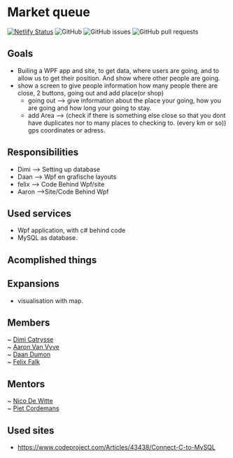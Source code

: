 # Market queue

[![Netlify Status](https://api.netlify.com/api/v1/badges/dd6b92c9-030e-468b-b476-761fd760f822/deploy-status)](https://app.netlify.com/sites/market-queue/deploys)
![GitHub](https://img.shields.io/github/license/vives-projectweek-1-2020/Market-queue?style=plastic)
![GitHub issues](https://img.shields.io/github/issues/vives-projectweek-1-2020/Market-queue?style=plastic)
![GitHub pull requests](https://img.shields.io/github/issues-pr/vives-projectweek-1-2020/Market-queue?style=plastic)

## Goals
* Builing a WPF app and site, to get data, where users are going, and to allow us to get their position. And show where other people are going.
* show a screen to give people information how many people there are close, 2 buttons, going out and add place(or shop)
    * going out --> give information about the place your going, how you are going and how long your going to stay.
    * add Area --> (check if there is something else close so that you dont have duplicates nor to many places to checking to. (every km or so)) gps coordinates or adress. 

## Responsibilities
* Dimi --> Setting up database
* Daan --> Wpf en grafische layouts
* felix --> Code Behind Wpf/site
* Aaron -->Site/Code Behind Wpf

## Used services
* Wpf application, with c# behind code
* MySQL as database.

## Acomplished things

## Expansions
* visualisation with map.

## Members
~ [Dimi Catrysse](https://github.com/DimDim2001)  
~ [Aaron Van Vyve](https://github.com/AaronVanV)  
~ [Daan Dumon](https://github.com/DaanDumon)  
~ [Felix Falk](https://github.com/felixfalk2903)  

## Mentors
~ [Nico De Witte](https://github.com/bioboost)  
~ [Piet Cordemans](https://github.com/pcordemans)


## Used sites

 * https://www.codeproject.com/Articles/43438/Connect-C-to-MySQL
